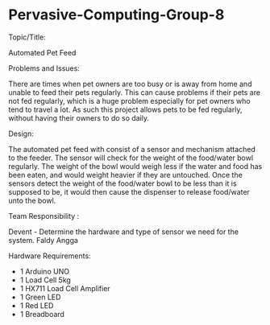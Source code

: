 # Pervasive-Computing-Group-8

Topic/Title:

Automated Pet Feed

Problems and Issues:

There are times when pet owners are too busy or is away from home and unable to feed their pets regularly. This can cause problems if their pets are not fed regularly, which is a huge problem especially for pet owners who tend to travel a lot. As such this project allows pets to be fed regularly, without having their owners to do so daily.

Design:

The automated pet feed with consist of a sensor and mechanism attached to the feeder. The sensor will check for the weight of the food/water bowl regularly. The weight of the bowl would weigh less if the water and food has been eaten, and would weight heavier if they are untouched. Once the sensors detect the weight of the food/water bowl to be less than it is supposed to be, it would then cause the dispenser to release food/water unto the bowl.

Team Responsibility :

Devent - Determine the hardware and type of sensor we need for the system.
Faldy
Angga

Hardware Requirements:

- 1 Arduino UNO
- 1 Load Cell 5kg
- 1 HX711 Load Cell Amplifier
- 1 Green LED
- 1 Red LED
- 1 Breadboard

